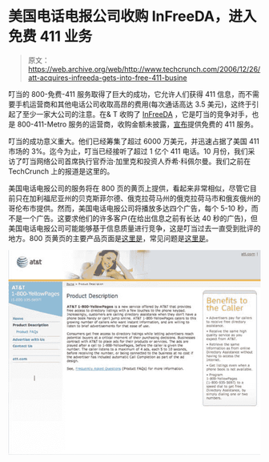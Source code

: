 # 美国电话电报公司收购 InFreeDA，进入免费 411 业务

> 原文：<https://web.archive.org/web/http://www.techcrunch.com/2006/12/26/att-acquires-infreeda-gets-into-free-411-busine>

叮当的 800-免费-411 服务取得了巨大的成功，它允许人们获得 411 信息，而不需要手机运营商和其他电话公司收取高昂的费用(每次通话高达 3.5 美元)，这终于引起了至少一家大公司的注意。在& T 收购了 [InFreeDA](https://web.archive.org/web/20150908212911/http://www.infreeda.com/) ，它是叮当的竞争对手，也是 800-411-Metro 服务的运营商，收购金额未披露，[宣布](https://web.archive.org/web/20150908212911/http://www.att.com/Common/1800yellowpages/product_description.htm)提供免费的 411 服务。

叮当的成功意义重大。他们已经筹集了超过 6000 万美元，并迅速占据了美国 411 市场的 3%。迄今为止，叮当已经接听了超过 1 亿个 411 电话。10 月份，我们采访了叮当网络公司首席执行官乔治·加里克和投资人乔希·科佩尔曼。我们之前在 TechCrunch 上的报道是这里的。

美国电话电报公司的服务将在 800 页的黄页上提供，看起来非常相似，尽管它目前只在加利福尼亚州的贝克斯菲尔德、俄克拉荷马州的俄克拉荷马市和俄亥俄州的哥伦布市提供。然而，美国电话电报公司将播放多达四个广告，每个 5-10 秒，而不是一个广告。这要求他们的许多客户(在给出信息之前有长达 40 秒的广告)，但美国电话电报公司可能能够基于信息质量进行竞争，这是叮当过去一直受到批评的地方。800 页黄页的主要产品页面是[这里是](https://web.archive.org/web/20150908212911/http://www.att.com/Common/1800yellowpages/product_description.htm)，常见问题是[这里是](https://web.archive.org/web/20150908212911/http://www.att.com/Common/1800yellowpages/product_description.htm)。

![](img/3655ce3844cd9847f96c3389473af840.png)